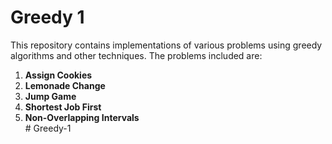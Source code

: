 # Greedy 1

This repository contains implementations of various problems using greedy algorithms and other techniques. The problems included are:  

1. **Assign Cookies**  
2. **Lemonade Change**  
3. **Jump Game**  
4. **Shortest Job First**  
5. **Non-Overlapping Intervals**  
#   G r e e d y - 1  
 